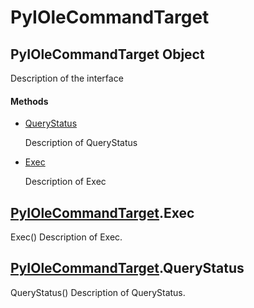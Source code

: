 # PyIOleCommandTarget


## PyIOleCommandTarget Object

Description of the interface

#### Methods

  - [QueryStatus](PyIOleCommandTarget.md#pyiolecommandtargetquerystatus)

    Description of QueryStatus&nbsp;

  - [Exec](PyIOleCommandTarget.md#pyiolecommandtargetexec)

    Description of Exec&nbsp;


## [PyIOleCommandTarget](PyIOleCommandTarget.md#pyiolecommandtarget)\.Exec

Exec\(\)
Description of Exec\.


## [PyIOleCommandTarget](PyIOleCommandTarget.md#pyiolecommandtarget)\.QueryStatus

QueryStatus\(\)
Description of QueryStatus\.